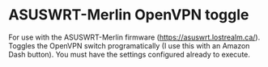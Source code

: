 # ASUSWRT-Merlin OpenVPN toggle
For use with the ASUSWRT-Merlin firmware (https://asuswrt.lostrealm.ca/). Toggles the OpenVPN switch programatically (I use this with an Amazon Dash button). You must have the settings configured already to execute.
